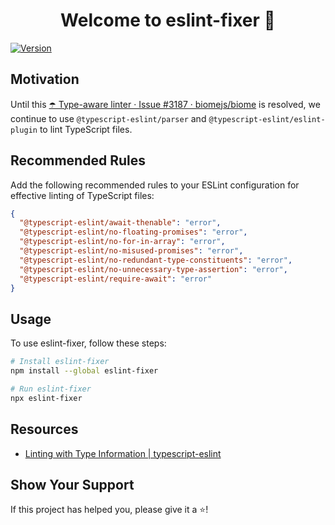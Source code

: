 <h1 align="center">Welcome to eslint-fixer 👋</h1>

<p>
  <a href="https://www.npmjs.com/package/eslint-fixer" target="_blank">
    <img alt="Version" src="https://img.shields.io/npm/v/eslint-fixer.svg">
  </a>
</p>

## Motivation

Until this [☂️ Type-aware linter · Issue #3187 · biomejs/biome](https://github.com/biomejs/biome/issues/3187) is resolved, we continue to use `@typescript-eslint/parser` and `@typescript-eslint/eslint-plugin` to lint TypeScript files.

## Recommended Rules

Add the following recommended rules to your ESLint configuration for effective linting of TypeScript files:

```json
{
  "@typescript-eslint/await-thenable": "error",
  "@typescript-eslint/no-floating-promises": "error",
  "@typescript-eslint/no-for-in-array": "error",
  "@typescript-eslint/no-misused-promises": "error",
  "@typescript-eslint/no-redundant-type-constituents": "error",
  "@typescript-eslint/no-unnecessary-type-assertion": "error",
  "@typescript-eslint/require-await": "error"
}
```

## Usage

To use eslint-fixer, follow these steps:

```sh
# Install eslint-fixer
npm install --global eslint-fixer

# Run eslint-fixer
npx eslint-fixer
```

## Resources

- [Linting with Type Information | typescript-eslint](https://typescript-eslint.io/getting-started/typed-linting)

## Show Your Support

If this project has helped you, please give it a ⭐️!
